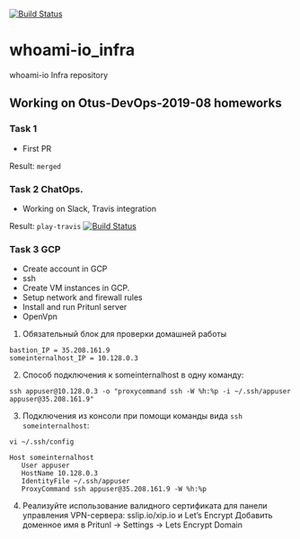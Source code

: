 [![Build Status](https://travis-ci.com/Otus-DevOps-2019-08/whoami-io_infra.svg?branch=master)](https://travis-ci.com/Otus-DevOps-2019-08/whoami-io_infra)

# whoami-io_infra
whoami-io Infra repository

## Working on Otus-DevOps-2019-08 homeworks

### Task 1
- First PR

Result: `merged`

### Task 2 ChatOps. 
- Working on Slack, Travis integration

Result: `play-travis`
[![Build Status](https://travis-ci.com/Otus-DevOps-2019-08/whoami-io_infra.svg?branch=play-travis)](https://travis-ci.com/Otus-DevOps-2019-08/whoami-io_infra)

### Task 3 GCP
- Create account in GCP
- ssh
- Create VM instances in GCP.
- Setup network and firewall rules
- Install and run Pritunl server
- OpenVpn

1) Обязательный блок для проверки домашней работы
```
bastion_IP = 35.208.161.9
someinternalhost_IP = 10.128.0.3
```


2) Способ подключения к someinternalhost в одну
команду:
```
ssh appuser@10.128.0.3 -o "proxycommand ssh -W %h:%p -i ~/.ssh/appuser appuser@35.208.161.9"
```

3) Подключения из консоли при помощи команды вида `ssh someinternalhost`:

```
vi ~/.ssh/config
```

```
Host someinternalhost
   User appuser
   HostName 10.128.0.3
   IdentityFile ~/.ssh/appuser
   ProxyCommand ssh appuser@35.208.161.9 -W %h:%p
```

4) Реализуйте использование валидного сертификата для панели управления
VPN-сервера:
sslip.io/xip.io  и Let’s Encrypt
Добавить доменное имя в  Pritunl -> Settings -> Lets Encrypt Domain
